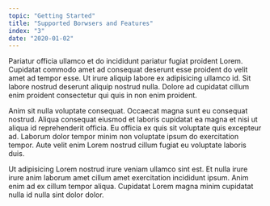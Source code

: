 ```yaml
---
topic: "Getting Started"
title: "Supported Borwsers and Features"
index: "3"
date: "2020-01-02"
---
```


Pariatur officia ullamco et do incididunt pariatur fugiat proident Lorem. Cupidatat commodo amet ad consequat deserunt esse proident do velit amet ad tempor esse. Ut irure aliquip labore ex adipisicing ullamco id. Sit labore nostrud deserunt aliquip nostrud nulla. Dolore ad cupidatat cillum enim proident consectetur qui quis in non enim proident.

Anim sit nulla voluptate consequat. Occaecat magna sunt eu consequat nostrud. Aliqua consequat eiusmod et laboris cupidatat ea magna et nisi ut aliqua id reprehenderit officia. Eu officia ex quis sit voluptate quis excepteur ad. Laborum dolor tempor minim non voluptate ipsum do exercitation tempor. Aute velit enim Lorem nostrud cillum fugiat eu voluptate laboris duis.

Ut adipisicing Lorem nostrud irure veniam ullamco sint est. Et nulla irure irure anim laborum amet cillum amet exercitation incididunt ipsum. Anim enim ad ex cillum tempor aliqua. Cupidatat Lorem magna minim cupidatat nulla id nulla sint dolor dolor.